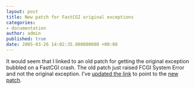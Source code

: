 ```yaml
---
layout: post
title: New patch for FastCGI original exceptions
categories:
- documentation
author: admin
published: true
date: 2005-03-26 14:02:35.000000000 +00:00
---
```

<p>It would seem that I linked to an old patch for getting the original exception bubbled on a FastCGI crash. The old patch just raised <span class="caps">FCGI</span> System Error and not the original exception. I&#8217;ve <a href="http://weblog.rubyonrails.com/archives/2005/03/22/plugging-the-memory-leaks-in-fastcgi-085/">updated the link</a> to point to the <a href="http://www.rubyonrails.com/media/patches/fastcgi_0-8-5_original_exception.diff">new patch</a>.</p>